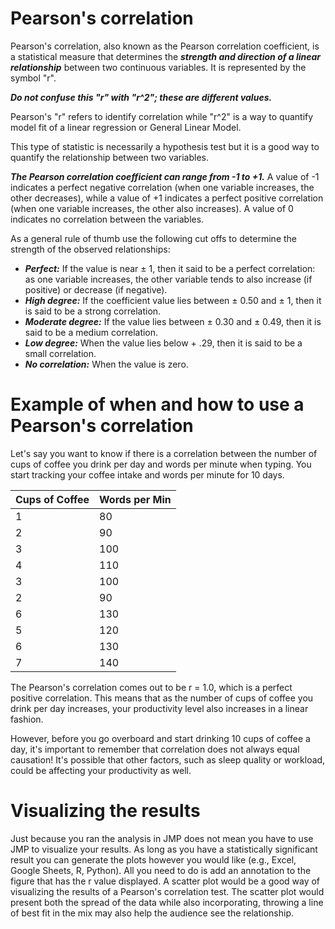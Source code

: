 # Pearson's correlation

Pearson's correlation, also known as the Pearson correlation coefficient, is a statistical measure that determines the ***strength and direction of a linear relationship*** between two continuous variables.
It is represented by the symbol "r".

***Do not confuse this "r" with "r^2"; these are different values.***

Pearson's "r" refers to identify correlation while "r^2" is a way to quantify model fit of a linear regression or General Linear Model.

This type of statistic is necessarily a hypothesis test but it is a good way to quantify the relationship between two variables.

***The Pearson correlation coefficient can range from -1 to +1.***
A value of -1 indicates a perfect negative correlation (when one variable increases, the other decreases), while a value of +1 indicates a perfect positive correlation (when one variable increases, the other also increases).
A value of 0 indicates no correlation between the variables.

As a general rule of thumb use the following cut offs to determine the strength of the observed relationships:
- ***Perfect:*** If the value is near ± 1, then it said to be a perfect correlation: as one variable increases, the other variable tends to also increase (if positive) or decrease (if negative).
- ***High degree:*** If the coefficient value lies between ± 0.50 and ± 1, then it is said to be a strong correlation.
- ***Moderate degree:*** If the value lies between ± 0.30 and ± 0.49, then it is said to be a medium correlation.
- ***Low degree:*** When the value lies below + .29, then it is said to be a small correlation.
- ***No correlation:*** When the value is zero.

# Example of when and how to use a Pearson's correlation

Let's say you want to know if there is a correlation between the number of cups of coffee you drink per day and words per minute when typing.
You start tracking your coffee intake and words per minute for 10 days.

| Cups of Coffee | Words per Min |
| -------------- | ------------- |
| 1              | 80            |
| 2              | 90            |
| 3              | 100           |
| 4              | 110           |
| 3              | 100           |
| 2              | 90            |
| 6              | 130           |
| 5              | 120           |
| 6              | 130           |
| 7              | 140           |

The Pearson's correlation comes out to be r = 1.0, which is a perfect positive correlation.
This means that as the number of cups of coffee you drink per day increases, your productivity level also increases in a linear fashion.

However, before you go overboard and start drinking 10 cups of coffee a day, it's important to remember that correlation does not always equal causation!
It's possible that other factors, such as sleep quality or workload, could be affecting your productivity as well.

# Visualizing the results

Just because you ran the analysis in JMP does not mean you have to use JMP to visualize your results.
As long as you have a statistically significant result you can generate the plots however you would like (e.g., Excel, Google Sheets, R, Python).
All you need to do is add an annotation to the figure that has the r value displayed.
A scatter plot would be a good way of visualizing the results of a Pearson's correlation test.
The scatter plot would present both the spread of the data while also incorporating, throwing a line of best fit in the mix may also help the audience see the relationship.
